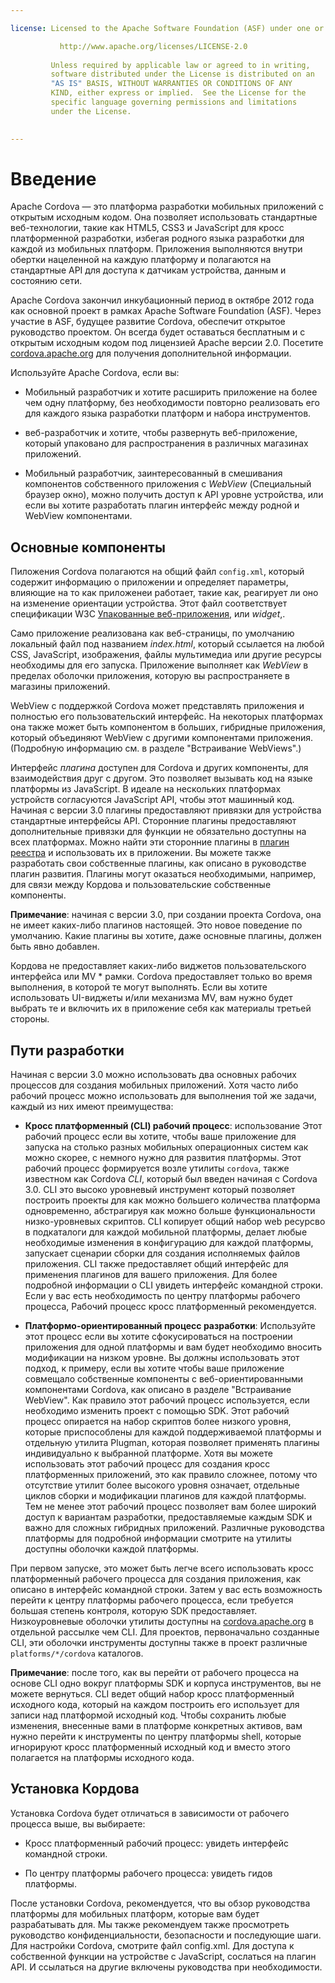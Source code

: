 ```yaml
---

license: Licensed to the Apache Software Foundation (ASF) under one or more contributor license agreements. See the NOTICE file distributed with this work for additional information regarding copyright ownership. The ASF licenses this file to you under the Apache License, Version 2.0 (the "License"); you may not use this file except in compliance with the License. You may obtain a copy of the License at

           http://www.apache.org/licenses/LICENSE-2.0
    
         Unless required by applicable law or agreed to in writing,
         software distributed under the License is distributed on an
         "AS IS" BASIS, WITHOUT WARRANTIES OR CONDITIONS OF ANY
         KIND, either express or implied.  See the License for the
         specific language governing permissions and limitations
         under the License.
    

---
```


# Введение

Apache Cordova — это платформа разработки мобильных приложений с открытым исходным кодом. Она позволяет использовать стандартные веб-технологии, такие как HTML5, CSS3 и JavaScript для кросс платформенной разработки, избегая родного языка разработки для каждой из мобильных платформ. Приложения выполняются внутри обертки нацеленной на каждую платформу и полагаются на стандартные API для доступа к датчикам устройства, данным и состоянию сети.

Apache Cordova закончил инкубационный период в октябре 2012 года как основной проект в рамках Apache Software Foundation (ASF). Через участие в ASF, будущее развитие Cordova, обеспечит открытое руководство проектом. Он всегда будет оставаться бесплатным и с открытым исходным кодом под лицензией Apache версии 2.0. Посетите [cordova.apache.org][1] для получения дополнительной информации.

 [1]: http://cordova.apache.org

Используйте Apache Cordova, если вы:

*   Мобильный разработчик и хотите расширить приложение на более чем одну платформу, без необходимости повторно реализовать его для каждого языка разработки платформ и набора инструментов.

*   веб-разработчик и хотите, чтобы развернуть веб-приложение, который упаковано для распространения в различных магазинах приложений.

*   Мобильный разработчик, заинтересованный в смешивания компонентов собственного приложения с *WebView* (Специальный браузер окно), можно получить доступ к API уровне устройства, или если вы хотите разработать плагин интерфейс между родной и WebView компонентами.

## Основные компоненты

Пиложения Cordova полагаются на общий файл `config.xml`, который содержит информацию о приложении и определяет параметры, влияющие на то как приложенеи работает, такие как, реагирует ли оно на изменение ориентации устройства. Этот файл соответствует спецификации W3C [Упакованные веб-приложения][2], или *widget*,.

 [2]: http://www.w3.org/TR/widgets/

Само приложение реализована как веб-страницы, по умолчанию локальный файл под названием *index.html*, который ссылается на любой CSS, JavaScript, изображения, файлы мультимедиа или другие ресурсы необходимы для его запуска. Приложение выполняет как *WebView* в пределах оболочки приложения, которую вы распространяете в магазины приложений.

WebView с поддержкой Cordova может представлять приложения и полностью его пользовательский интерфейс. На некоторых платформах она также может быть компонентом в больших, гибридные приложения, который объединяют WebView с другими компонентами приложения. (Подробную информацию см. в разделе "Встраивание WebViews".)

Интерфейс *плагина* доступен для Cordova и других компоненты, для взаимодействия друг с другом. Это позволяет вызывать код на языке платформы из JavaScript. В идеале на нескольких платформах устройств согласуются JavaScript API, чтобы этот машинный код. Начиная с версии 3.0 плагины предоставляют привязки для устройства стандартные интерфейсы API. Сторонние плагины предоставляют дополнительные привязки для функции не обязательно доступны на всех платформах. Можно найти эти сторонние плагины в [плагин реестра][3] и использовать их в приложении. Вы можете также разработать свои собственные плагины, как описано в руководстве плагин развития. Плагины могут оказаться необходимыми, например, для связи между Кордова и пользовательские собственные компоненты.

 [3]: http://plugins.cordova.io

**Примечание**: начиная с версии 3.0, при создании проекта Cordova, она не имеет каких-либо плагинов настоящей. Это новое поведение по умолчанию. Какие плагины вы хотите, даже основные плагины, должен быть явно добавлен.

Кордова не предоставляет каких-либо виджетов пользовательского интерфейса или MV * рамки. Cordova предоставляет только во время выполнения, в которой те могут выполнять. Если вы хотите использовать UI-виджеты и/или механизма MV, вам нужно будет выбрать те и включить их в приложение себя как материалы третьей стороны.

## Пути разработки

Начиная с версии 3.0 можно использовать два основных рабочих процессов для создания мобильных приложений. Хотя часто либо рабочий процесс можно использовать для выполнения той же задачи, каждый из них имеют преимущества:

*   **Кросс платформенный (CLI) рабочий процесс**: использование Этот рабочий процесс если вы хотите, чтобы ваше приложение для запуска на столько разных мобильных операционных систем как можно скорее, с немного нужно для развития платформы. Этот рабочий процесс формируется возле утилиты `cordova`, также известном как Cordova *CLI*, который был введен начиная с Cordova 3.0. CLI это высоко уровневый инструмент который позволяет построить проекты для как можно большего количества платформа одновременно, абстрагируя как можно больше функциональности низко-уровневых скриптов. CLI копирует общий набор web ресурсво в подкаталоги для каждой мобильной платформы, делает любые необходимые изменения в конфигурацию для каждой платформы, запускает сценарии сборки для создания исполняемых файлов приложения. CLI также предоставляет общий интерфейс для применения плагинов для вашего приложения. Для более подробной информации о CLI увидеть интерфейс командной строки. Если у вас есть необходимость по центру платформы рабочего процесса, Рабочий процесс кросс платформенный рекомендуется.

*   **Платформо-ориентированный процесс разработки**: Используйте этот процесс если вы хотите сфокусироваться на построении приложения для одной платформы и вам будет необходимо вносить модификации на низком уровне. Вы должны использовать этот подход, к примеру, если вы хотите чтобы ваше приложение совмещало собственные компоненты с веб-ориентированными компонентами Cordova, как описано в разделе "Встраивание WebView". Как правило этот рабочий процесс используется, если необходимо изменить проект с помощью SDK. Этот рабочий процесс опирается на набор скриптов более низкого уровня, которые приспособлены для каждой поддерживаемой платформы и отдельную утилита Plugman, которая позволяет применять плагины индивидуально к выбранной платформе. Хотя вы можете использовать этот рабочий процесс для создания кросс платформенных приложений, это как правило сложнее, потому что отсутствие утилит более высокого уровня означает, отдельные циклов сборки и модификации плагинов для каждой платформы. Тем не менее этот рабочий процесс позволяет вам более широкий доступ к вариантам разработки, предоставляемые каждым SDK и важно для сложных гибридных приложений. Различные руководства платформы для подробной информации смотрите на утилиты доступны оболочки каждой платформы.

При первом запуске, это может быть легче всего использовать кросс платформенный рабочего процесса для создания приложения, как описано в интерфейс командной строки. Затем у вас есть возможность перейти к центру платформы рабочего процесса, если требуется большая степень контроля, которую SDK предоставляет. Низкоуровневые оболочки утилиты доступны на [cordova.apache.org][1] в отдельной рассылке чем CLI. Для проектов, первоначально созданные CLI, эти оболочки инструменты доступны также в проект различные `platforms/*/cordova` каталогов.

**Примечание**: после того, как вы перейти от рабочего процесса на основе CLI одно вокруг платформы SDK и корпуса инструментов, вы не можете вернуться. CLI ведет общий набор кросс платформенный исходного кода, который на каждом построить его использует для записи над платформой исходный код. Чтобы сохранить любые изменения, внесенные вами в платформе конкретных активов, вам нужно перейти к инструменты по центру платформы shell, которые игнорируют кросс платформенный исходный код и вместо этого полагается на платформы исходного кода.

## Установка Кордова

Установка Cordova будет отличаться в зависимости от рабочего процесса выше, вы выбираете:

*   Кросс платформенный рабочий процесс: увидеть интерфейс командной строки.

*   По центру платформы рабочего процесса: увидеть гидов платформы.

После установки Cordova, рекомендуется, что вы обзор руководства платформы для мобильных платформ, которые вам будет разрабатывать для. Мы также рекомендуем также просмотреть руководство конфиденциальности, безопасности и последующие шаги. Для настройки Cordova, смотрите файл config.xml. Для доступа к собственной функции на устройстве с JavaScript, сослаться на плагин API. И ссылаться на другие включены руководства при необходимости.